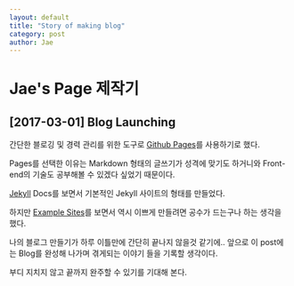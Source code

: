 ```yaml
---
layout: default
title: "Story of making blog"
category: post
author: Jae
---
```


# Jae's Page 제작기

## [2017-03-01] Blog Launching

간단한 블로깅 및 경력 관리를 위한 도구로 [Github Pages](https://pages.github.com/)를 사용하기로 했다.

Pages를 선택한 이유는 Markdown 형태의 글쓰기가 성격에 맞기도 하거니와 Front-end의 기술도 공부해볼 수 있겠다 싶었기 때문이다.

[Jekyll](http://jekyllrb-ko.github.io/docs/home/) Docs를 보면서 기본적인 Jekyll 사이트의 형태를 만들었다.

하지만 [Example Sites](https://github.com/jekyll/jekyll/wiki/Sites)를 보면서 역시 이쁘게 만들려면 공수가 드는구나 하는 생각을 했다.

나의 블로그 만들기가 하루 이틀만에 간단히 끝나지 않을것 같기에.. 앞으로 이 post에는 Blog를 완성해 나가며 겪게되는 이야기 들을 기록할 생각이다.

부디 지치지 않고 끝까지 완주할 수 있기를 기대해 본다.
